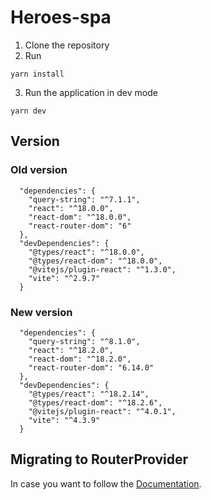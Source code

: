 # Heroes-spa

1. Clone the repository
2. Run
```
yarn install
```
3. Run the application in dev mode
```
yarn dev
```


## Version

### Old version
```
  "dependencies": {
    "query-string": "^7.1.1",
    "react": "^18.0.0",
    "react-dom": "^18.0.0",
    "react-router-dom": "6"
  },
  "devDependencies": {
    "@types/react": "^18.0.0",
    "@types/react-dom": "^18.0.0",
    "@vitejs/plugin-react": "^1.3.0",
    "vite": "^2.9.7"
  }
```

### New version
```
  "dependencies": {
    "query-string": "^8.1.0",
    "react": "^18.2.0",
    "react-dom": "^18.2.0",
    "react-router-dom": "6.14.0"
  },
  "devDependencies": {
    "@types/react": "^18.2.14",
    "@types/react-dom": "^18.2.6",
    "@vitejs/plugin-react": "^4.0.1",
    "vite": "^4.3.9"
  }
```

## Migrating to RouterProvider

In case you want to follow the [Documentation](https://reactrouter.com/en/main/upgrading/v6-data#migrating-to-routerprovider).
